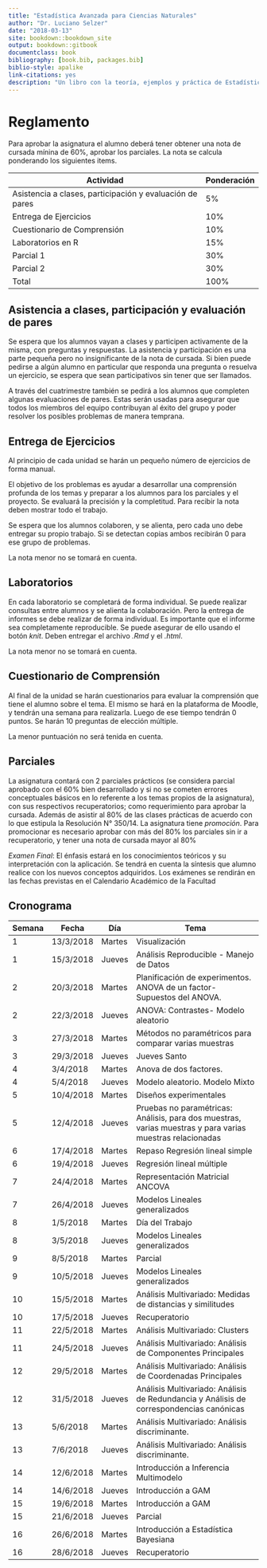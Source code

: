 ```yaml
--- 
title: "Estadística Avanzada para Ciencias Naturales"
author: "Dr. Luciano Selzer"
date: "2018-03-13"
site: bookdown::bookdown_site
output: bookdown::gitbook
documentclass: book
bibliography: [book.bib, packages.bib]
biblio-style: apalike
link-citations: yes
description: "Un libro con la teoría, ejemplos y práctica de Estadística Avanzada para Ciencias Naturales."
---
```


# Reglamento


Para aprobar la asignatura el alumno deberá tener obtener una nota de cursada
mínina de 60%, aprobar los parciales. La nota se calcula ponderando los
siguientes items.

| Actividad                                                | Ponderación |
|----------------------------------------------------------|-------------|
| Asistencia a clases, participación y evaluación de pares | 5%          |
| Entrega de Ejercicios                                    | 10%         |
| Cuestionario de Comprensión                              | 10%         |
| Laboratorios en R                                        | 15%         |
| Parcial 1                                                | 30%         |
| Parcial 2                                                | 30%         |
| Total                                                    | 100%        |

## Asistencia a clases, participación y evaluación de pares


Se espera que los alumnos vayan a clases y participen activamente de la misma,
con preguntas y respuestas. La asistencia y participación es una parte pequeña
pero no insignificante de la nota de cursada. Si bien puede pedirse a algún
alumno en particular que responda una pregunta o resuelva un ejercicio, se
espera que sean participativos sin tener que ser llamados.

A través del cuatrimestre también se pedirá a los alumnos que completen algunas
evaluaciones de pares. Estas serán usadas para asegurar que todos los miembros
del equipo contribuyan al éxito del grupo y poder resolver los posibles
problemas de manera temprana.

## Entrega de Ejercicios


Al principio de cada unidad se harán un pequeño número de ejercicios de forma
manual.

El objetivo de los problemas es ayudar a desarrollar una comprensión profunda de
los temas y preparar a los alumnos para los parciales y el proyecto. Se evaluará
la precisión y la completitud. Para recibir la nota deben mostrar todo el
trabajo.

Se espera que los alumnos colaboren, y se alienta, pero cada uno debe entregar
su propio trabajo. Si se detectan copias ambos recibirán 0 para ese grupo de
problemas.

La nota menor no se tomará en cuenta.

## Laboratorios


En cada laboratorio se completará de forma individual. Se puede realizar
consultas entre alumnos y se alienta la colaboración. Pero la entrega de
informes se debe realizar de forma individual. Es importante que el informe sea
completamente reproducible. Se puede asegurar de ello usando el botón *knit*.
Deben entregar el archivo *.Rmd* y el *.html*.

La nota menor no se tomará en cuenta.

## Cuestionario de Comprensión


Al final de la unidad se harán cuestionarios para evaluar la comprensión que
tiene el alumno sobre el tema. El mismo se hará en la plataforma de Moodle, y
tendrán una semana para realizarla. Luego de ese tiempo tendrán 0 puntos. Se
harán 10 preguntas de elección múltiple.

La menor puntuación no será tenida en cuenta.

## Parciales


La asignatura contará con 2 parciales prácticos (se considera parcial aprobado
con el 60% bien desarrollado y si no se cometen errores conceptuales básicos en
lo referente a los temas propios de la asignatura), con sus respectivos
recuperatorios; como requerimiento para aprobar la cursada. Además de asistir al
80% de las clases prácticas de acuerdo con lo que estipula la Resolución N°
350/14. La asignatura tiene *promoción*. Para promocionar es necesario aprobar con
más del 80% los parciales sin ir a recuperatorio, y tener una nota de cursada
mayor al 80%

*Examen Final*: El énfasis estará en los conocimientos teóricos y su
interpretación con la aplicación. Se tendrá en cuenta la síntesis que alumno
realice con los nuevos conceptos adquiridos. Los exámenes se rendirán en las
fechas previstas en el Calendario Académico de la Facultad

## Cronograma

| Semana | Fecha     | Día    | Tema                                                                                                      |
|--------|-----------|--------|-----------------------------------------------------------------------------------------------------------|
| 1      | 13/3/2018 | Martes | Visualización                                                                                             |
| 1      | 15/3/2018 | Jueves | Análisis Reproducible - Manejo de Datos                                                                   |
| 2      | 20/3/2018 | Martes | Planificación de experimentos. ANOVA de un factor- Supuestos del ANOVA.                                   |
| 2      | 22/3/2018 | Jueves | ANOVA: Contrastes- Modelo aleatorio                                                                       |
| 3      | 27/3/2018 | Martes | Métodos no paramétricos para comparar varias muestras                                                     |
| 3      | 29/3/2018 | Jueves | Jueves Santo                                                                                              |
| 4      | 3/4/2018  | Martes | Anova de dos factores.                                                                                    |
| 4      | 5/4/2018  | Jueves | Modelo aleatorio. Modelo Mixto                                                                            |
| 5      | 10/4/2018 | Martes | Diseños experimentales                                                                                    |
| 5      | 12/4/2018 | Jueves | Pruebas no paramétricas: Análisis, para dos muestras, varias muestras y para varias muestras relacionadas |
| 6      | 17/4/2018 | Martes | Repaso Regresión lineal simple                                                                            |
| 6      | 19/4/2018 | Jueves | Regresión lineal múltiple                                                                                 |
| 7      | 24/4/2018 | Martes | Representación Matricial ANCOVA                                                                           |
| 7      | 26/4/2018 | Jueves | Modelos Lineales generalizados                                                                            |
| 8      | 1/5/2018  | Martes | Día del Trabajo                                                                                           |
| 8      | 3/5/2018  | Jueves | Modelos Lineales generalizados                                                                            |
| 9      | 8/5/2018  | Martes | Parcial                                                                                                   |
| 9      | 10/5/2018 | Jueves | Modelos Lineales generalizados                                                                            |
| 10     | 15/5/2018 | Martes | Análisis Multivariado: Medidas de distancias y similitudes                                                |
| 10     | 17/5/2018 | Jueves | Recuperatorio                                                                                             |
| 11     | 22/5/2018 | Martes | Análisis Multivariado: Clusters                                                                           |
| 11     | 24/5/2018 | Jueves | Análisis Multivariado: Análisis de Componentes Principales                                                |
| 12     | 29/5/2018 | Martes | Análisis Multivariado: Análisis de Coordenadas Principales                                                |
| 12     | 31/5/2018 | Jueves | Análisis Multivariado: Análisis de Redundancia y Análisis de correspondencias canónicas                   |
| 13     | 5/6/2018  | Martes | Análisis Multivariado: Análisis discriminante.                                                            |
| 13     | 7/6/2018  | Jueves | Análisis Multivariado: Análisis discriminante.                                                            |
| 14     | 12/6/2018 | Martes | Introducción a Inferencia Multimodelo                                                                     |
| 14     | 14/6/2018 | Jueves | Introducción a GAM                                                                                        |
| 15     | 19/6/2018 | Martes | Introducción a GAM                                                                                        |
| 15     | 21/6/2018 | Jueves | Parcial                                                                                                   |
| 16     | 26/6/2018 | Martes | Introducción a Estadística Bayesiana                                                                      |
| 16     | 28/6/2018 | Jueves | Recuperatorio                                                                                             |

